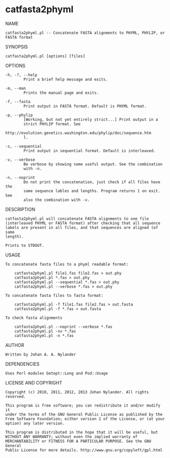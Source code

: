 catfasta2phyml
==============

NAME

    catfasta2phyml.pl -- Concatenate FASTA alignments to PHYML, PHYLIP, or FASTA format


SYNOPSIS

    catfasta2phyml.pl [options] [files]


OPTIONS

    -h, -?, --help
            Print a brief help message and exits.

    -m, --man
            Prints the manual page and exits.

    -f, --fasta
            Print output in FASTA format. Default is PHYML format.

    -p, --phylip
            [Working, but not yet entirely strict...] Print output in a
            strict PHYLIP format. See
            http://evolution.genetics.washington.edu/phylip/doc/sequence.htm
            l.

    -s, --sequential
            Print output in sequential format. Default is interleaved.

    -v, --verbose
            Be verbose by showing some useful output. See the combination
            with -n.

    -n, --noprint
            Do not print the concatenation, just check if all files have the
            same sequence lables and lengths. Program returns 1 on exit. See
            also the combination with -v.


DESCRIPTION

    catfasta2phyml.pl will concatenate FASTA alignments to one file
    (interleaved PHYML or FASTA format) after checking that all sequence
    labels are present in all files, and that sequences are aligned (of same
    length).

    Prints to STDOUT.


USAGE

    To concatenate fasta files to a phyml readable format:

        catfasta2phyml.pl file1.fas file2.fas > out.phy
        catfasta2phyml.pl *.fas > out.phy
        catfasta2phyml.pl --sequential *.fas > out.phy
        catfasta2phyml.pl --verbose *.fas > out.phy

    To concatenate fasta files to fasta format:

        catfasta2phyml.pl -f file1.fas file2.fas > out.fasta
        catfasta2phyml.pl -f *.fas > out.fasta

    To check fasta alignments

        catfasta2phyml.pl --noprint --verbose *.fas
        catfasta2phyml.pl -nv *.fas
        catfasta2phyml.pl -n *.fas


AUTHOR

    Written by Johan A. A. Nylander


DEPENDENCIES

    Uses Perl modules Getopt::Long and Pod::Usage


LICENSE AND COPYRIGHT

    Copyright (c) 2010, 2011, 2012, 2013 Johan Nylander. All rights
    reserved.

    This program is free software; you can redistribute it and/or modify it
    under the terms of the GNU General Public License as published by the
    Free Software Foundation; either version 2 of the License, or (at your
    option) any later version.

    This program is distributed in the hope that it will be useful, but
    WITHOUT ANY WARRANTY; without even the implied warranty of
    MERCHANTABILITY or FITNESS FOR A PARTICULAR PURPOSE. See the GNU General
    Public License for more details. http://www.gnu.org/copyleft/gpl.html

